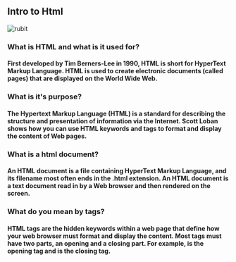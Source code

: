 ## Intro to Html

![rubit]({{site.baseurl}}//data/assets/_img/view_helpers_ruby.png)

### What is HTML and what is it used for?

#### First developed by Tim Berners-Lee in 1990, HTML is short for HyperText Markup Language. HTML is used to create electronic documents (called pages) that are displayed on the World Wide Web.

### What is it's purpose?

#### The Hypertext Markup Language (HTML) is a standard for describing the structure and presentation of information via the Internet. Scott Loban shows how you can use HTML keywords and tags to format and display the content of Web pages.

### What is a html document?

#### An HTML document is a file containing HyperText Markup Language, and its filename most often ends in the .html extension. An HTML document is a text document read in by a Web browser and then rendered on the screen.

### What do you mean by tags?

#### HTML tags are the hidden keywords within a web page that define how your web browser must format and display the content. Most tags must have two parts, an opening and a closing part. For example, <html> is the opening tag and </html> is the closing tag.

